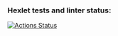 ### Hexlet tests and linter status:
[![Actions Status](https://github.com/mmargo12/layout-designer-project-lvl1/workflows/hexlet-check/badge.svg)](https://github.com/mmargo12/layout-designer-project-lvl1/actions)